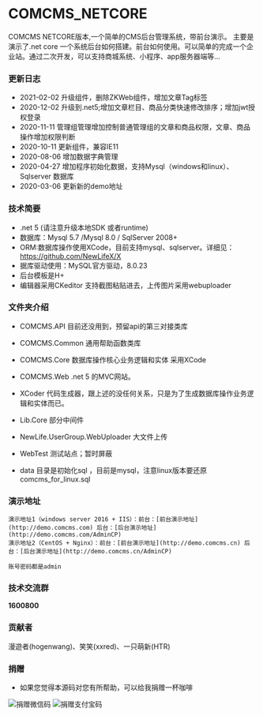 # COMCMS_NETCORE
COMCMS NETCORE版本,一个简单的CMS后台管理系统，带前台演示。
主要是演示了.net core 一个系统后台如何搭建。前台如何使用。可以简单的完成一个企业站。通过二次开发，可以支持商城系统、小程序、app服务器端等...


### 更新日志
- 2021-02-02 升级组件，删除ZKWeb组件，增加文章Tag标签
- 2020-12-02 升级到.net5;增加文章栏目、商品分类快速修改排序；增加jwt授权登录
- 2020-11-11 管理组管理增加控制普通管理组的文章和商品权限，文章、商品操作增加权限判断
- 2020-10-11 更新组件，兼容IE11
- 2020-08-06 增加数据字典管理
- 2020-04-27 增加程序初始化数据，支持Mysql（windows和linux）、Sqlserver 数据库
- 2020-03-06 更新新的demo地址

### 技术简要

- .net 5 (请注意升级本地SDK 或者runtime)
- 数据库：Mysql 5.7 /Mysql 8.0 / SqlServer 2008+
- ORM:数据库操作使用XCode，目前支持mysql、sqlserver。详细见：https://github.com/NewLifeX/X
- 据库驱动使用：MySQL官方驱动，8.0.23
- 后台模板是H+
- 编辑器采用CKeditor 支持截图粘贴进去，上传图片采用webuploader

### 文件夹介绍

- COMCMS.API 目前还没用到，预留api的第三对接类库

- COMCMS.Common 通用帮助函数类库

- COMCMS.Core 数据库操作核心业务逻辑和实体 采用XCode

- COMCMS.Web .net 5 的MVC网站。

- XCoder 代码生成器，跟上述的没任何关系，只是为了生成数据库操作业务逻辑和实体而已。

- Lib.Core 部分中间件

- NewLife.UserGroup.WebUploader 大文件上传

- WebTest 测试站点；暂时屏蔽

- data 目录是初始化sql ，目前是mysql，注意linux版本要还原comcms_for_linux.sql

### 演示地址

```
演示地址1（windows server 2016 + IIS）：前台：[前台演示地址](http://demo.comcms.com) 后台：[后台演示地址](http://demo.comcms.com/AdminCP)
演示地址2（CentOS + Nginx）：前台：[前台演示地址](http://demo.comcms.cn) 后台：[后台演示地址](http://demo.comcms.cn/AdminCP)

账号密码都是admin
```

### 技术交流群
 **1600800** 

### 贡献者
漫遊者(hogenwang)、笑笑(xxred)、一只萌新(HTR)

### 捐赠
- 如果您觉得本源码对您有所帮助，可以给我捐赠一杯咖啡

![捐赠微信码](https://images.gitee.com/uploads/images/2018/1202/202616_4bcf10db_390643.jpeg "")       ![捐赠支付宝码](https://images.gitee.com/uploads/images/2018/1202/202707_fd6b1cb4_390643.jpeg "")